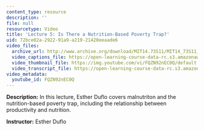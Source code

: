 ```yaml
---
content_type: resource
description: ''
file: null
resourcetype: Video
title: 'Lecture 5: Is There a Nutrition-Based Poverty Trap?'
uid: 72bce02a-2922-91a9-a219-21420eeaade6
video_files:
  archive_url: http://www.archive.org/download/MIT14.73S11/MIT14_73S11_lec05_300k.mp4
  video_captions_file: https://open-learning-course-data-rc.s3.amazonaws.com/14-73-the-challenge-of-world-poverty-spring-2011/0144098a68465992b0f2836d5abf6c4e_FQZN92nEC0Q.vtt
  video_thumbnail_file: https://img.youtube.com/vi/FQZN92nEC0Q/default.jpg
  video_transcript_file: https://open-learning-course-data-rc.s3.amazonaws.com/14-73-the-challenge-of-world-poverty-spring-2011/b8e97b7899a77cf3999b2403e81310b9_FQZN92nEC0Q.pdf
video_metadata:
  youtube_id: FQZN92nEC0Q
---
```


**Description:** In this lecture, Esther Duflo covers malnutriton and the nutrition-based poverty trap, including the relationship between productivity and nutrition.

**Instructor:** Esther Duflo